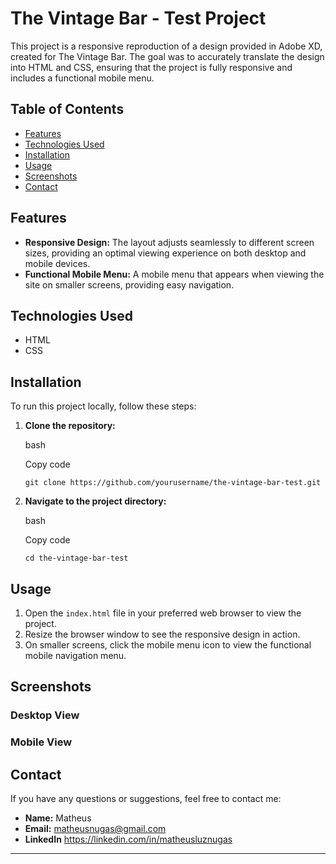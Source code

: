 
# The Vintage Bar - Test Project

This project is a responsive reproduction of a design provided in Adobe XD, created for The Vintage Bar. The goal was to accurately translate the design into HTML and CSS, ensuring that the project is fully responsive and includes a functional mobile menu.

## Table of Contents

-   [Features](#features)
-   [Technologies Used](#technologies-used)
-   [Installation](#installation)
-   [Usage](#usage)
-   [Screenshots](#screenshots)
-   [Contact](#contact)

## Features

-   **Responsive Design:** The layout adjusts seamlessly to different screen sizes, providing an optimal viewing experience on both desktop and mobile devices.
-   **Functional Mobile Menu:** A mobile menu that appears when viewing the site on smaller screens, providing easy navigation.

## Technologies Used

-   HTML
-   CSS

## Installation

To run this project locally, follow these steps:

1.  **Clone the repository:**
    
    bash
    
    Copy code
    
    `git clone https://github.com/yourusername/the-vintage-bar-test.git` 
    
2.  **Navigate to the project directory:**
    
    bash
    
    Copy code
    
    `cd the-vintage-bar-test` 
    

## Usage

1.  Open the `index.html` file in your preferred web browser to view the project.
2.  Resize the browser window to see the responsive design in action.
3.  On smaller screens, click the mobile menu icon to view the functional mobile navigation menu.

## Screenshots

### Desktop View

### Mobile View

## Contact

If you have any questions or suggestions, feel free to contact me:

-   **Name:** Matheus
-   **Email:** matheusnugas@gmail.com
-   **LinkedIn** https://linkedin.com/in/matheusluznugas

----------
